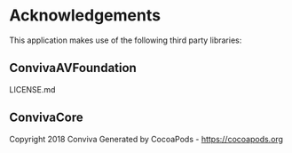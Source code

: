 # Acknowledgements
This application makes use of the following third party libraries:

## ConvivaAVFoundation

LICENSE.md

## ConvivaCore

Copyright 2018 Conviva
Generated by CocoaPods - https://cocoapods.org
